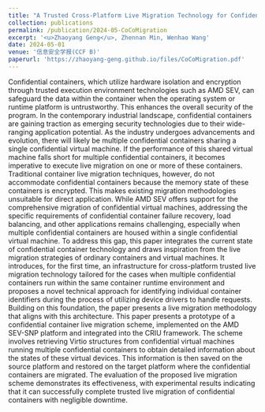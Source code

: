 ```yaml
---
title: "A Trusted Cross-Platform Live Migration Technology for Confidential Containers"
collection: publications
permalink: /publication/2024-05-CoCoMigration
excerpt: '<u>Zhaoyang Geng</u>, Zhennan Min, Wenhao Wang'
date: 2024-05-01
venue: '信息安全学报(CCF B)'
paperurl: 'https://zhaoyang-geng.github.io/files/CoCoMigration.pdf'
---
```


Confidential containers, which utilize hardware isolation and encryption through trusted execution environment technologies such as AMD SEV, can safeguard the data within the container when the operating system or runtime platform is untrustworthy. This enhances the overall security of the program. In the contemporary industrial landscape, confidential containers are gaining traction as emerging security technologies due to their wide-ranging application potential. As the industry undergoes advancements and evolution, there will likely be multiple confidential containers sharing a single confidential virtual machine. If the performance of this shared virtual machine falls short for multiple confidential containers, it becomes imperative to execute live migration on one or more of these containers. Traditional container live migration techniques, however, do not accommodate confidential containers because the memory state of these containers is encrypted. This makes existing migration methodologies unsuitable for direct application. While AMD SEV offers support for the comprehensive migration of confidential virtual machines, addressing the specific requirements of confidential container failure recovery, load balancing, and other applications remains challenging, especially when multiple confidential containers are housed within a single confidential virtual machine. To address this gap, this paper integrates the current state of confidential container technology and draws inspiration from the live migration strategies of ordinary containers and virtual machines. It introduces, for the first time, an infrastructure for cross-platform trusted live migration technology tailored for the cases when multiple confidential containers run within the same container runtime environment and proposes a novel technical approach for identifying individual container identifiers during the process of utilizing device drivers to handle requests. Building on this foundation, the paper presents a live migration methodology that aligns with this architecture. This paper presents a prototype of a confidential container live migration scheme, implemented on the AMD SEV-SNP platform and integrated into the CRIU framework. The scheme involves retrieving Virtio structures from confidential virtual machines running multiple confidential containers to obtain detailed information about the states of these virtual devices. This information is then saved on the source platform and restored on the target platform where the confidential containers are migrated. The evaluation of the proposed live migration scheme demonstrates its effectiveness, with experimental results indicating that it can successfully complete trusted live migration of confidential containers with negligible downtime.
